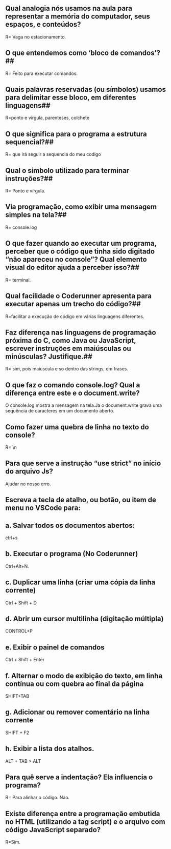 ## Qual analogia nós usamos na aula para representar a memória do computador, seus espaços, e conteúdos?
 R= Vaga no estacionamento. 

## O que entendemos como ‘bloco de comandos’?##
 R= Feito para executar comandos.

## Quais palavras reservadas (ou símbolos) usamos para delimitar esse bloco, em diferentes linguagens## 
 R=ponto e virgula, parenteses, colchete
 
## O que significa para o programa a estrutura sequencial?## 
R= que irá seguir a sequencia do meu codigo

## Qual o símbolo utilizado para terminar instruções?## 
 R= Ponto e vírgula.

## Via programação, como exibir uma mensagem simples na tela?## 
 R= console.log

## O que fazer quando ao executar um programa, perceber que o código que tinha sido digitado “não apareceu no console”? Qual elemento visual do editor ajuda a perceber isso?##
 R= terminal.

## Qual facilidade o Coderunner apresenta para executar apenas um trecho do código?##
R=facilitar a execução de código em várias linguagens diferentes.
## Faz diferença nas linguagens de programação próxima do C, como Java ou JavaScript, escrever instruções em maiúsculas ou minúsculas? Justifique.##
R= sim, pois maiuscula e so dentro das strings, em frases. 

## O que faz o comando console.log? Qual a diferença entre este e o document.write?
O console.log mostra a mensagem na tela.Ja o document.write grava uma sequência de caracteres em um documento aberto.

## Como fazer uma quebra de linha no texto do console?
R= \n
## Para que serve a instrução “use strict” no início do arquivo Js? ## 
Ajudar no nosso erro.

## Escreva a tecla de atalho, ou botão, ou item de menu no VSCode para:

##  a. Salvar todos os documentos abertos:
ctrl+s

## b. Executar o programa (No Coderunner)
Ctrl+Alt+N.
## c. Duplicar uma linha (criar uma cópia da linha corrente)
Ctrl + Shift + D

## d. Abrir um cursor multilinha (digitação múltipla)
CONTROL+P

## e. Exibir o painel de comandos
Ctrl + Shift + Enter

## f. Alternar o modo de exibição do texto, em linha contínua ou com quebra ao final da página
SHIFT+TAB

## g. Adicionar ou remover comentário na linha corrente
SHIFT + F2

## h. Exibir a lista dos atalhos.
ALT + TAB > ALT 


## Para quê serve a indentação? Ela influencia o programa?
R= Para alinhar o código. Nao.

## Existe diferença entre a programação embutida no HTML (utilizando a tag script) e o arquivo com código JavaScript separado?
R=Sim.
